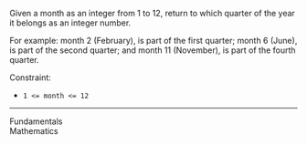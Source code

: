 <div class="description-content p-4">
<div class="markdown prose max-w-none mb-8" id="description"><p>Given a month as an integer from 1 to 12, return to which quarter of the year it belongs as an integer
 number.</p>
<p>For example: month 2 (February), is part of the first quarter; month 6 (June), is part of the second quarter; and month 11 (November), is part of the fourth quarter.</p>
<p>Constraint:</p>
<ul>
<li><code>1 &lt;= month &lt;= 12</code></li>
</ul>
</div>
<hr>
<div class="mt-4"><span><i class="icon-moon-tag "></i></span><div class="keyword-tag">Fundamentals</div><div class="keyword-tag">Mathematics</div></div>
</div>
